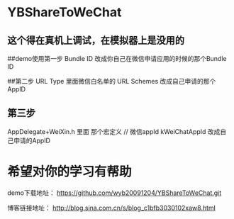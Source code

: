 # YBShareToWeChat

## 这个得在真机上调试，在模拟器上是没用的

##demo使用第一步
Bundle ID 改成你自己在微信申请应用的时候的那个Bundle ID

##第二步
URL Type 里面微信白名单的 URL Schemes 改成自己申请的那个AppID


## 第三步

AppDelegate+WeiXin.h 里面 那个宏定义
// 微信appId
kWeiChatAppId  改成自己申请的AppID

# 希望对你的学习有帮助
demo下载地址：
https://github.com/wyb20091204/YBShareToWeChat.git

博客链接地址：
http://blog.sina.com.cn/s/blog_c1bfb3030102xaw8.html
